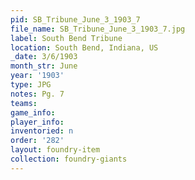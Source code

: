 ```yaml
---
pid: SB_Tribune_June_3_1903_7
file_name: SB_Tribune_June_3_1903_7.jpg
label: South Bend Tribune
location: South Bend, Indiana, US
_date: 3/6/1903
month_str: June
year: '1903'
type: JPG
notes: Pg. 7
teams: 
game_info: 
player_info: 
inventoried: n
order: '282'
layout: foundry-item
collection: foundry-giants
---
```

